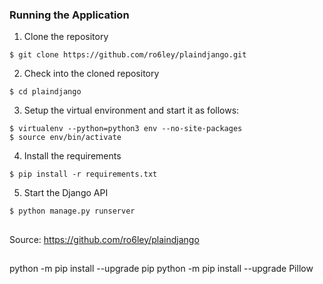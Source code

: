 ### Running the Application

1. Clone the repository
```
$ git clone https://github.com/ro6ley/plaindjango.git
```

2. Check into the cloned repository
```
$ cd plaindjango
```

3. Setup the virtual environment and start it as follows:
```
$ virtualenv --python=python3 env --no-site-packages
$ source env/bin/activate
```

4. Install the requirements
```
$ pip install -r requirements.txt
```

5. Start the Django API
```
$ python manage.py runserver
```

##

Source: https://github.com/ro6ley/plaindjango

##

python -m pip install --upgrade pip
python -m pip install --upgrade Pillow
